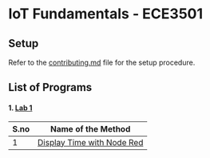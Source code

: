 # IoT Fundamentals - ECE3501


## Setup

Refer to the [contributing.md](./Contributing.md) file for the setup procedure.



## List of Programs

#### 1. [Lab 1](./Display_Time_Lab_1)

| S.no | Name of the Method |
| ---- | --------------------- |
| 1 | [Display Time with Node Red](./Display_Time_Lab_1/display_time.json) |
